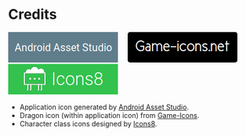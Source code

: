 # Credits

[![Android Asset Studio Logo](./docs/credits/logos/android-asset-studio.png)](https://romannurik.github.io/AndroidAssetStudio/) &nbsp;&nbsp;&nbsp; [![Game Icons Logo](./docs/credits/logos/game-icons.png)](http://game-icons.net/lorc/originals/dragon-head.html) &nbsp;&nbsp;&nbsp; [![Icons8 Logo](./docs/credits/logos/icons8.png)](https://icons8.com)

- Application icon generated by [Android Asset Studio](https://romannurik.github.io/AndroidAssetStudio/).
- Dragon icon (within application icon) from [Game-Icons](http://game-icons.net/lorc/originals/dragon-head.html).
- Character class icons designed by [Icons8](https://icons8.com).
